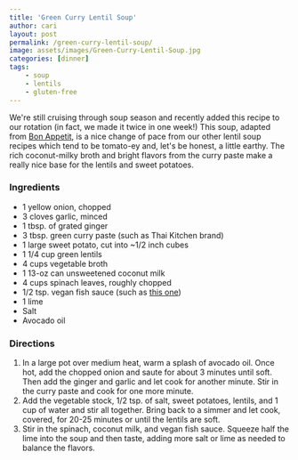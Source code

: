 ```yaml
---
title: 'Green Curry Lentil Soup'
author: cari
layout: post
permalink: /green-curry-lentil-soup/
image: assets/images/Green-Curry-Lentil-Soup.jpg
categories: [dinner]
tags:
    - soup
    - lentils
    - gluten-free
---
```


We're still cruising through soup season and recently added this recipe to our rotation (in fact, we made it twice in one week!) This soup, adapted from [Bon Appetit](https://www.bonappetit.com/recipe/green-curry-lentil-soup), is a nice change of pace from our other lentil soup recipes which tend to be tomato-ey and, let's be honest, a little earthy. The rich coconut-milky broth and bright flavors from the curry paste make a really nice base for the lentils and sweet potatoes.

<h3> Ingredients </h3>

- 1 yellow onion, chopped
- 3 cloves garlic, minced
- 1 tbsp. of grated ginger
- 3 tbsp. green curry paste (such as Thai Kitchen brand)
- 1 large sweet potato, cut into ~1/2 inch cubes
- 1 1/4 cup green lentils
- 4 cups vegetable broth
- 1 13-oz can unsweetened coconut milk
- 4 cups spinach leaves, roughly chopped
- 1/2 tsp. vegan fish sauce (such as [this one](https://shop.oceanshalo.com/products/vegan-fish-sauce))
- 1 lime
- Salt
- Avocado oil

<h3> Directions </h3>

1. In a large pot over medium heat, warm a splash of avocado oil. Once hot, add the chopped onion and saute for about 3 minutes until soft. Then add the ginger and garlic and let cook for another minute. Stir in the curry paste and cook for one more minute.
2. Add the vegetable stock, 1/2 tsp. of salt, sweet potatoes, lentils, and 1 cup of water and stir all together. Bring back to a simmer and let cook, covered, for 20-25 minutes or until the lentils are soft.
3. Stir in the spinach, coconut milk, and vegan fish sauce. Squeeze half the lime into the soup and then taste, adding more salt or lime as needed to balance the flavors.
